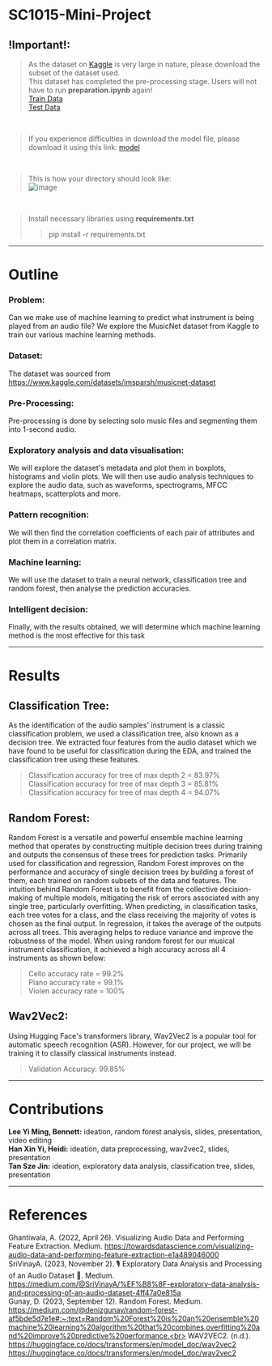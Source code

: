 # SC1015-Mini-Project

## !Important!:
>As the dataset on [Kaggle](https://www.kaggle.com/datasets/imsparsh/musicnet-dataset) is very large in nature, please download the subset of the dataset used.<br>
>This dataset has completed the pre-processing stage. Users will not have to run **preparation.ipynb** again!<br>
>[Train Data](https://entuedu-my.sharepoint.com/:f:/g/personal/hhan012_e_ntu_edu_sg/Em9MKOz90vJKskR3ACUK_aUBIc4j5DbqKClyHc5sqMU17g?e=6P6FRu)<br>
>[Test Data](https://entuedu-my.sharepoint.com/:f:/g/personal/hhan012_e_ntu_edu_sg/EkAdQcu1KpJLtR8PBBXO5ZsBKQkZPSeYMuLhfawrca25CQ?e=p43DB3)<br>

<br>

>If you experience difficulties in download the model file, please download it using this link:
>[model](https://entuedu-my.sharepoint.com/:u:/g/personal/hhan012_e_ntu_edu_sg/EW31jJzivGdHs0ZwauhULU4BROMxnMiSmRf2dEUUgd-YYA?e=nw5zxh)<br>

<br>

>This is how your directory should look like:<br>
![image](https://github.com/tanszejin/SC1015-Mini-Project/assets/127087818/131efee9-d206-4c11-a1ee-e2517a51255c)


<br>

>Install necessary libraries using **requirements.txt**
>>pip install -r requirements.txt

---
# Outline

### Problem: 
Can we make use of machine learning to predict what instrument is being played from an audio file? We explore the MusicNet dataset from Kaggle to train our various machine learning methods.

### Dataset:
The dataset was sourced from https://www.kaggle.com/datasets/imsparsh/musicnet-dataset

### Pre-Processing: 
Pre-processing is done by selecting solo music files and segmenting them into 1-second audio.

### Exploratory analysis and data visualisation:
We will explore the dataset's metadata and plot them in boxplots, histograms and violin plots. We will then use audio analysis techniques to explore the audio data, such as waveforms, spectrograms, MFCC heatmaps, scatterplots and more.

### Pattern recognition: 
We will then find the correlation coefficients of each pair of attributes and plot them in a correlation matrix.

### Machine learning: 
We will use the dataset to train a neural network, classification tree and random forest, then analyse the prediction accuracies.

### Intelligent decision: 
Finally, with the results obtained, we will determine which machine learning method is the most effective for this task

---
# Results

## Classification Tree:
As the identification of the audio samples' instrument is a classic classification problem, we used a classification tree, also known as a decision tree. We extracted four features from the audio dataset which we have found to be useful for classification during the EDA, and trained the classification tree using these features.   
> Classification accuracy for tree of max depth 2 = 83.97%  
> Classification accuracy for tree of max depth 3 = 85.81%  
> Classification accuracy for tree of max depth 4 = 94.07%  

## Random Forest: 
Random Forest is a versatile and powerful ensemble machine learning method that operates by constructing multiple decision trees during training and outputs the consensus of these trees for prediction tasks. Primarily used for classification and regression, Random Forest improves on the performance and accuracy of single decision trees by building a forest of them, each trained on random subsets of the data and features. The intuition behind Random Forest is to benefit from the collective decision-making of multiple models, mitigating the risk of errors associated with any single tree, particularly overfitting. When predicting, in classification tasks, each tree votes for a class, and the class receiving the majority of votes is chosen as the final output. In regression, it takes the average of the outputs across all trees. This averaging helps to reduce variance and improve the robustness of the model. When using random forest for our musical instrument classification, it achieved a high accuracy across all 4 instruments as shown below: <br />
>Cello accuracy rate = 99.2%<br />
>Piano accuracy rate = 99.1%<br />
>Violen accuracy rate = 100%

## Wav2Vec2:
Using Hugging Face's transformers library, Wav2Vec2 is a popular tool for automatic speech recognition (ASR). However, for our project, we will be training it to classify classical instruments instead.<br>
>Validation Accuracy: 99.85%

---
# Contributions
**Lee Yi Ming, Bennett:** ideation, random forest analysis, slides, presentation, video editing  
**Han Xin Yi, Heidi:** ideation, data preprocessing, wav2vec2, slides, presentation  
**Tan Sze Jin:** ideation, exploratory data analysis, classification tree, slides, presentation  

---
# References
Ghantiwala, A. (2022, April 26). Visualizing Audio Data and Performing Feature Extraction. Medium. https://towardsdatascience.com/visualizing-audio-data-and-performing-feature-extraction-e1a489046000  <br>
SriVinayA. (2023, November 2). 🎙️ Exploratory Data Analysis and Processing of an Audio Dataset 🎵. Medium. https://medium.com/@SriVinayA/%EF%B8%8F-exploratory-data-analysis-and-processing-of-an-audio-dataset-4ff47a0e815a  <br>
Gunay, D. (2023, September 12). Random Forest. Medium. 
https://medium.com/@denizgunay/random-forest-af5bde5d7e1e#:~:text=Random%20Forest%20is%20an%20ensemble%20machine%20learning%20algorithm%20that%20combines,overfitting%20and%20improve%20predictive%20performance.<br>
WAV2VEC2. (n.d.). https://huggingface.co/docs/transformers/en/model_doc/wav2vec2 https://huggingface.co/docs/transformers/en/model_doc/wav2vec2
